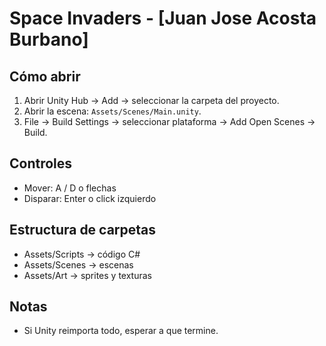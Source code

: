 # Space Invaders - [Juan Jose Acosta Burbano]

## Cómo abrir
1. Abrir Unity Hub → Add → seleccionar la carpeta del proyecto.
2. Abrir la escena: `Assets/Scenes/Main.unity`.
3. File → Build Settings → seleccionar plataforma → Add Open Scenes → Build.

## Controles
- Mover: A / D o flechas
- Disparar: Enter o click izquierdo

## Estructura de carpetas
- Assets/Scripts → código C#
- Assets/Scenes → escenas
- Assets/Art → sprites y texturas



## Notas
- Si Unity reimporta todo, esperar a que termine.
